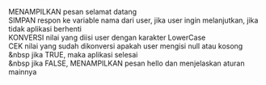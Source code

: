 MENAMPILKAN pesan selamat datang<br/>
SIMPAN respon ke variable nama dari user, jika user ingin melanjutkan, jika tidak aplikasi berhenti<br/>
KONVERSI nilai yang diisi user dengan karakter LowerCase<br/>
CEK nilai yang sudah dikonversi apakah user mengisi null atau kosong<br/>
  &nbsp jika TRUE, maka aplikasi selesai<br/>
  &nbsp jika FALSE, MENAMPILKAN pesan hello dan menjelaskan aturan mainnya<br/> 
